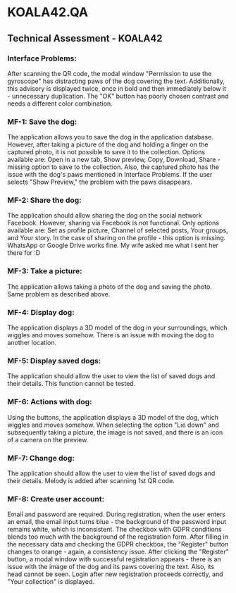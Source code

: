 # KOALA42.QA

## Technical Assessment - KOALA42

### Interface Problems:

After scanning the QR code, the modal window "Permission to use the gyroscope" has distracting paws of the dog covering the text. Additionally, this advisory is displayed twice, once in bold and then immediately below it - unnecessary duplication. The "OK" button has poorly chosen contrast and needs a different color combination.

### MF-1: Save the dog:

The application allows you to save the dog in the application database. However, after taking a picture of the dog and holding a finger on the captured photo, it is not possible to save it to the collection. Options available are: Open in a new tab, Show preview, Copy, Download, Share - missing option to save to the collection. Also, the captured photo has the issue with the dog's paws mentioned in Interface Problems. If the user selects "Show Preview," the problem with the paws disappears.

### MF-2: Share the dog:

The application should allow sharing the dog on the social network Facebook. However, sharing via Facebook is not functional. Only options available are: Set as profile picture, Channel of selected posts, Your groups, and Your story. In the case of sharing on the profile - this option is missing. WhatsApp or Google Drive works fine. My wife asked me what I sent her there for :D

### MF-3: Take a picture:

The application allows taking a photo of the dog and saving the photo. Same problem as described above.

### MF-4: Display dog:

The application displays a 3D model of the dog in your surroundings, which wiggles and moves somehow. There is an issue with moving the dog to another location.

### MF-5: Display saved dogs:

The application should allow the user to view the list of saved dogs and their details. This function cannot be tested.

### MF-6: Actions with dog:

Using the buttons, the application displays a 3D model of the dog, which wiggles and moves somehow. When selecting the option "Lie down" and subsequently taking a picture, the image is not saved, and there is an icon of a camera on the preview.

### MF-7: Change dog:

The application should allow the user to view the list of saved dogs and their details. Melody is added after scanning 1st QR code.

### MF-8: Create user account:

Email and password are required. During registration, when the user enters an email, the email input turns blue - the background of the password input remains white, which is inconsistent. The checkbox with GDPR conditions blends too much with the background of the registration form. After filling in the necessary data and checking the GDPR checkbox, the "Register" button changes to orange - again, a consistency issue. After clicking the "Register" button, a modal window with successful registration appears - there is an issue with the image of the dog and its paws covering the text. Also, its head cannot be seen. Login after new registration proceeds correctly, and "Your collection" is displayed.

